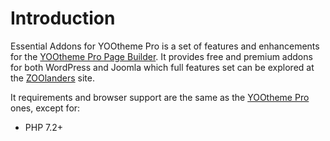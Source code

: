 # Introduction

Essential Addons for YOOtheme Pro is a set of features and enhancements for the [YOOtheme Pro Page Builder](https://yootheme.com/page-builder). It provides free and premium addons for both WordPress and Joomla which full features set can be explored at the [ZOOlanders](https://www.zoolanders.com/essentials-for-yootheme-pro) site.

It requirements and browser support are the same as the [YOOtheme Pro](https://yootheme.com/support/yootheme-pro/joomla/introduction#requirements) ones, except for:

- PHP 7.2+

